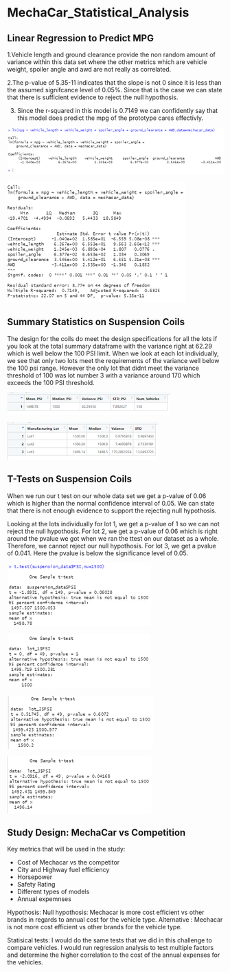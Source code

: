 # MechaCar_Statistical_Analysis

## Linear Regression to Predict MPG
1.Vehicle length and ground clearance provide the non random amount of variance within this data set where the other metrics which are vehicle weight, spoiler angle and awd are not really as correlated. 

2.The p-value of 5.35-11 indicates that the slope is not 0 since it is less than the assumed signifcance level of 0.05%. Since that is the case we can state that there is sufficient evidence to reject the null hypothosis.

3. Since the r-squared in this model is 0.7149 we can confidently say that this model does predict the mpg of the prototype cares effectivly. 



![](Resources/lm.PNG)


![](Resources/Summary.PNG)

## Summary Statistics on Suspension Coils
The design for the coils do meet the design specifications for all the lots if you look at the total summary dataframe with the variance right at 62.29 which is well below the 100 PSI limit. When we look at each lot individually, we see that only two lots meet the requirements of the variance well below the 100 psi range. However the only lot that didnt meet the variance threshold of 100 was lot number 3 with a variance around 170 which exceeds the 100 PSI threshold. 

![](Resources/total_summary_df.PNG)

![](Resources/lot_summary_df.PNG)

## T-Tests on Suspension Coils
When we run our t test on our whole data set we get a p-value of 0.06 which is higher than the normal confidence interval of 0.05. We can state that there is not enough evidence to support the rejecting null hypothosis. 

Looking at the lots individually for lot 1, we get a p-value of 1 so we can not reject the null hypothosis. For lot 2, we get a p-value of 0.06 which is right around the pvalue we got when we ran the ttest on our dataset as a whole. Therefore, we cannot reject our null hypothosis. For lot 3, we get a pvalue of 0.041. Here the pvalue is below the significance level of 0.05.

![](Resources/ttest%20suspension_data.PNG)


![](Resources/lot_1_ttest.PNG)


![](Resources/lot_2_ttest.PNG)


![](Resources/lot_3_ttest.PNG)

## Study Design: MechaCar vs Competition

Key metrics that will be used in the study:
  - Cost of Mechacar vs the competitor
  - City and Highway fuel efficiency
  - Horsepower
  - Safety Rating
  - Different types of models
  - Annual expemnses

Hypothosis:
Null hypothosis: Mechacar is more cost efficient vs other brands in regards to annual cost for the vehicle type.
Alternative : Mechacar is not more cost efficient vs other brands for the vehicle type.

Statisical tests:
I would do the same tests that we did in this challenge to compare vehicles. I would run regression analysis to test multiple factors and determine the higher correlation to the cost of the annual expenses for the vehicles. 
